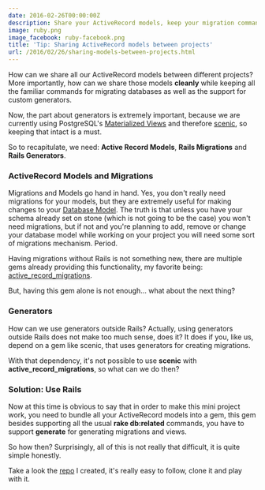```yaml
---
date: 2016-02-26T00:00:00Z
description: Share your ActiveRecord models, keep your migration commands and use
image: ruby.png
image_facebook: ruby-facebook.png
title: 'Tip: Sharing ActiveRecord models between projects'
url: /2016/02/26/sharing-models-between-projects.html
---
```


How can we share all our ActiveRecord models between different projects? More importantly, how can we share those models **cleanly** while keeping all the familiar commands for migrating databases as well as the support for custom generators.

Now, the part about generators is extremely important, because we are currently using PostgreSQL's [Materialized Views](http://www.postgresql.org/docs/9.3/static/sql-creatematerializedview.html) and therefore [scenic](https://github.com/thoughtbot/scenic), so keeping that intact is a must.

So to recapitulate, we need: **Active Record Models**, **Rails Migrations** and **Rails Generators**.

### ActiveRecord Models and Migrations

Migrations and Models go hand in hand. Yes, you don't really need migrations for your models, but they are extremely useful for making changes to your [Database Model](https://en.wikipedia.org/wiki/Database_model). The truth is that unless you have your schema already set on stone (which is not going to be the case) you won't need migrations, but if not and you're planning to add, remove or change your database model while working on your project you will need some sort of migrations mechanism. Period.

Having migrations without Rails is not something new, there are multiple gems already providing this functionality, my favorite being: [active\_record\_migrations](https://github.com/rosenfeld/active_record_migrations).

But, having this gem alone is not enough... what about the next thing?

### Generators

How can we use generators outside Rails? Actually, using generators outside Rails does not make too much sense, does it? It does if you, like us, depend on a gem like scenic, that uses generators for creating migrations.

With that dependency, it's not possible to use **scenic** with **active\_record\_migrations**, so what can we do then?

### Solution: Use Rails

Now at this time is obvious to say that in order to make this mini project work, you need to bundle all your ActiveRecord models into a gem, this gem besides supporting all the usual **rake db:related** commands, you have to support **generate** for generating migrations and  views.

So how then? Surprisingly, all of this is not really that difficult, it is quite simple honestly.

Take a look the [repo](https://github.com/mariocarrion/share-activerecord-models) I created, it's really easy to follow, clone it and play with it.
